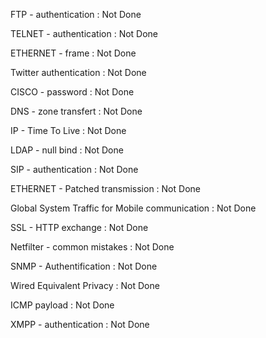 FTP - authentication : Not Done

TELNET - authentication : Not Done

ETHERNET - frame : Not Done

Twitter authentication : Not Done

CISCO - password : Not Done

DNS - zone transfert : Not Done

IP - Time To Live : Not Done

LDAP - null bind : Not Done

SIP - authentication : Not Done

ETHERNET - Patched transmission  : Not Done

Global System Traffic for Mobile communication : Not Done

SSL - HTTP exchange : Not Done

Netfilter - common mistakes : Not Done

SNMP - Authentification : Not Done

Wired Equivalent Privacy : Not Done

ICMP payload : Not Done

XMPP - authentication : Not Done
